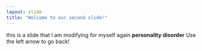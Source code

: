 ```yaml
---
layout: slide
title: "Welcome to our second slide!"
---
```

this is a slide that I am modifying for myself again **personality disorder** 
Use the left arrow to go back!
